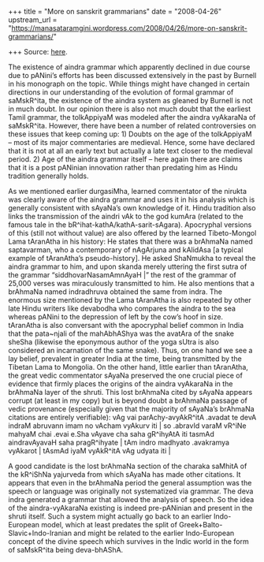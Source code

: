 +++
title = "More on sanskrit grammarians"
date = "2008-04-26"
upstream_url = "https://manasataramgini.wordpress.com/2008/04/26/more-on-sanskrit-grammarians/"

+++
Source: [here](https://manasataramgini.wordpress.com/2008/04/26/more-on-sanskrit-grammarians/).

The existence of aindra grammar which apparently declined in due course due to pANini’s efforts has been discussed extensively in the past by Burnell in his monograph on the topic. While things might have changed in certain directions in our understanding of the evolution of formal grammar of saMskR^ita, the existence of the aindra system as gleaned by Burnell is not in much doubt. In our opinion there is also not much doubt that the earliest Tamil grammar, the tolkAppiyaM was modeled after the aindra vyAkaraNa of saMskR^ita. However, there have been a number of related controversies on these issues that keep coming up: 1) Doubts on the age of the tolkAppiyaM – most of its major commentaries are medieval. Hence, some have declared that it is not at all an early text but actually a late text closer to the medieval period. 2) Age of the aindra grammar itself – here again there are claims that it is a post pANinian innovation rather than predating him as Hindu tradition generally holds.

As we mentioned earlier durgasiMha, learned commentator of the nirukta was clearly aware of the aindra grammar and uses it in his analysis which is generally consistent with sAyaNa’s own knowledge of it. Hindu tradition also links the transmission of the aindri vAk to the god kumAra (related to the famous tale in the bR^ihat-kathA/kathA-sarit-sAgara). Apocryphal versions of this (still not without value) are also offered by the learned Tibeto-Mongol Lama tAranAtha in his history: He states that there was a brAhmaNa named saptavarman, who a contemporary of nAgArjuna and kAlidAsa \[a typical example of tAranAtha’s pseudo-history\]. He asked ShaNmukha to reveal the aindra grammar to him, and upon skanda merely uttering the first sutra of the grammar “siddhovarNasamAmnAyaH \|” the rest of the grammar of 25,000 verses was miraculously transmitted to him. He also mentions that a brAhmaNa named indradhruva obtained the same from indra. The enormous size mentioned by the Lama tAranAtha is also repeated by other late Hindu writers like devabodha who compares the aindra to the sea whereas pANini to the depression of left by the cow’s hoof in size. tAranAtha is also conversant with the apocryphal belief common in India that the pata\~njali of the mahAbhAShya was the avatAra of the snake sheSha (likewise the eponymous author of the yoga sUtra is also considered an incarnation of the same snake). Thus, on one hand we see a lay belief, prevalent in greater India at the time, being transmitted by the Tibetan Lama to Mongolia. On the other hand, little earlier than tAranAtha, the great vedic commentator sAyaNa preserved the one crucial piece of evidence that firmly places the origins of the aindra vyAkaraNa in the brAhmaNa layer of the shruti. This lost brAhmaNa cited by sAyaNa appears corrupt (at least in my copy) but is beyond doubt a brAhmaNa passage of vedic provenance (especially given that the majority of sAyaNa’s brAhmaNa citations are entirely verifiable): vAg vai parAchy-avyAkR^itA .avadat te devA indraM abruvann imam no vAcham vyAkurv iti \| so .abravId varaM vR^iNe mahyaM chai .evai e.Sha vAyave cha saha gR^ihyAtA iti tasmAd aindravAyavaH saha pragR^ihyate \| tAm indro madhyato .avakramya vyAkarot \| tAsmAd iyaM vyAkR^itA vAg udyata iti \|

A good candidate is the lost brAhmaNa section of the charaka saMhitA of the kR^iShNa yajurveda from which sAyaNa has made other citations. It appears that even in the brAhmaNa period the general assumption was the speech or language was originally not systematized via grammar. The deva indra generated a grammar that allowed the analysis of speech. So the idea of the aindra-vyAkaraNa existing is indeed pre-pANinian and present in the shruti itself. Such a system might actually go back to an earlier Indo-European model, which at least predates the split of Greek+Balto-Slavic+Indo-Iranian and might be related to the earlier Indo-European concept of the divine speech which survives in the Indic world in the form of saMskR^ita being deva-bhAShA.

